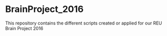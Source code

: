 # BrainProject_2016
This repository contains the different scripts created or applied for our REU Brain Project 2016
